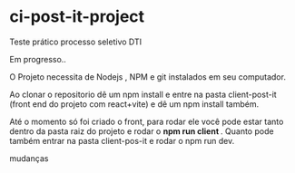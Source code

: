 # ci-post-it-project

Teste prático processo seletivo DTI

Em progresso..

O Projeto necessita de Nodejs , NPM e git instalados em seu computador. 

Ao clonar o repositorio dê um npm install e  entre na pasta client-post-it (front end do projeto com react+vite) e dê um npm install também.

Até o momento só foi criado o front,  para rodar ele você pode estar tanto dentro da pasta raiz do projeto e rodar o <strong>npm run client </strong>.
Quanto pode também entrar na pasta client-pos-it e rodar o npm run dev.

mudanças